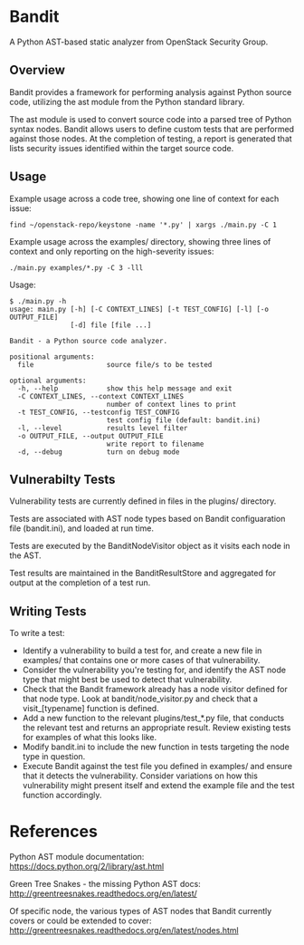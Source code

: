 Bandit
======

A Python AST-based static analyzer from OpenStack Security Group.


Overview
--------
Bandit provides a framework for performing analysis against Python source code,
utilizing the ast module from the Python standard library.

The ast module is used to convert source code into a parsed tree of Python
syntax nodes.  Bandit allows users to define custom tests that are performed
against those nodes.  At the completion of testing, a report is generated that
lists security issues identified within the target source code.


Usage
-----
Example usage across a code tree, showing one line of context for each issue:

    find ~/openstack-repo/keystone -name '*.py' | xargs ./main.py -C 1


Example usage across the examples/ directory, showing three lines of context
and only reporting on the high-severity issues:

    ./main.py examples/*.py -C 3 -lll


Usage:

    $ ./main.py -h
    usage: main.py [-h] [-C CONTEXT_LINES] [-t TEST_CONFIG] [-l] [-o OUTPUT_FILE]
                   [-d] file [file ...]

    Bandit - a Python source code analyzer.

    positional arguments:
      file                  source file/s to be tested

    optional arguments:
      -h, --help            show this help message and exit
      -C CONTEXT_LINES, --context CONTEXT_LINES
                            number of context lines to print
      -t TEST_CONFIG, --testconfig TEST_CONFIG
                            test config file (default: bandit.ini)
      -l, --level           results level filter
      -o OUTPUT_FILE, --output OUTPUT_FILE
                            write report to filename
      -d, --debug           turn on debug mode



Vulnerabilty Tests
------------------
Vulnerability tests are currently defined in files in the plugins/ directory.

Tests are associated with AST node types based on Bandit configuaration file
(bandit.ini), and loaded at run time.

Tests are executed by the BanditNodeVisitor object as it visits each node in
the AST.  

Test results are maintained in the BanditResultStore and aggregated for output
at the completion of a test run.


Writing Tests
-------------
To write a test:
 - Identify a vulnerability to build a test for, and create a new file in
   examples/ that contains one or more cases of that vulnerability.
 - Consider the vulnerability you're testing for, and identify the AST node
   type that might best be used to detect that vulnerability.
 - Check that the Bandit framework already has a node visitor defined for that
   node type.  Look at bandit/node\_visitor.py and check that a
   visit\_[typename] function is defined.
 - Add a new function to the relevant plugins/test\_\*.py file, that conducts
   the relevant test and returns an appropriate result.  Review existing tests
   for examples of what this looks like.
 - Modify bandit.ini to include the new function in tests targeting the node
   type in question.
 - Execute Bandit against the test file you defined in examples/ and ensure
   that it detects the vulnerability.  Consider variations on how this
   vulnerability might present itself and extend the example file and the test
   function accordingly.


References
==========

Python AST module documentation: https://docs.python.org/2/library/ast.html

Green Tree Snakes - the missing Python AST docs:
http://greentreesnakes.readthedocs.org/en/latest/

Of specific node, the various types of AST nodes that Bandit currently covers
or could be extended to cover:
http://greentreesnakes.readthedocs.org/en/latest/nodes.html


